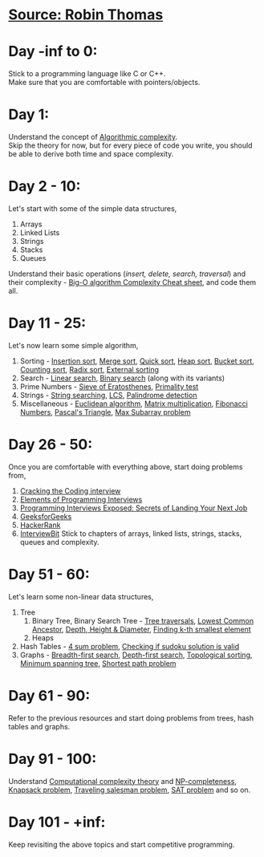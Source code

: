 # [Source: Robin Thomas](https://qr.ae/pGUMMc)


# Day -inf to 0:
Stick to a programming language like C or C++.  
Make sure that you are comfortable with pointers/objects.


# Day 1:
Understand the concept of [Algorithmic complexity](https://en.wikipedia.org/wiki/Algorithmic_complexity).  
Skip the theory for now, but for every piece of code you write, you should be able to derive both time and space complexity.


# Day 2 - 10:
Let's start with some of the simple data structures,
1. Arrays
2. Linked Lists
3. Strings
4. Stacks
5. Queues

Understand their basic operations (*insert, delete, search, traversal*) and their complexity - [Big-O algorithm Complexity Cheat sheet](http://bigocheatsheet.com/), and code them all.


# Day 11 - 25:
Let's now learn some simple algorithm,
1. Sorting - [Insertion sort](https://en.wikipedia.org/wiki/Insertion_sort), [Merge sort](https://en.wikipedia.org/wiki/Merge_sort), [Quick sort](https://en.wikipedia.org/wiki/Quicksort), [Heap sort](https://en.wikipedia.org/wiki/Heapsort), [Bucket sort](https://en.wikipedia.org/wiki/Bucket_sort), [Counting sort](https://en.wikipedia.org/wiki/Counting_sort), [Radix sort](https://en.wikipedia.org/wiki/Radix_sort), [External sorting](https://en.wikipedia.org/wiki/External_sorting)
2. Search - [Linear search](https://en.wikipedia.org/wiki/Linear_search), [Binary search](https://www.topcoder.com/community/data-science/data-science-tutorials/binary-search/) (along with its variants)
3. Prime Numbers - [Sieve of Eratosthenes](https://en.wikipedia.org/wiki/Sieve_of_Eratosthenes), [Primality test](https://en.wikipedia.org/wiki/Primality_test)
4. Strings - [String searching](https://en.wikipedia.org/wiki/String_searching_algorithm), [LCS](https://en.wikipedia.org/wiki/Longest_common_subsequence_problem), [Palindrome detection](https://www.rosettacode.org/wiki/Palindrome_detection)
5. Miscellaneous - [Euclidean algorithm](https://en.wikipedia.org/wiki/Euclidean_algorithm), [Matrix multiplication](https://en.wikipedia.org/wiki/Matrix_multiplication), [Fibonacci Numbers](https://en.wikibooks.org/wiki/Algorithm_Implementation/Mathematics/Fibonacci_Number_Program), [Pascal's Triangle](http://www.geeksforgeeks.org/pascal-triangle/), [Max Subarray problem](https://en.wikipedia.org/wiki/Maximum_subarray_problem)


# Day 26 - 50:
Once you are comfortable with everything above, start doing problems from,
1. [Cracking the Coding interview](https://www.amazon.com/Cracking-Coding-Interview-Programming-Questions/dp/0984782850)
2. [Elements of Programming Interviews](https://www.amazon.com/Elements-Programming-Interviews-Insiders-Guide/dp/1479274836)
3. [Programming Interviews Exposed: Secrets of Landing Your Next Job](https://www.amazon.com/Programming-Interviews-Exposed-Secrets-Landing/dp/1118261364)
4. [GeeksforGeeks](http://www.practice.geeksforgeeks.org/)
5. [HackerRank](https://www.hackerrank.com/)
6. [InterviewBit](https://www.interviewbit.com/invite/afaf)
Stick to chapters of arrays, linked lists, strings, stacks, queues and complexity.


# Day 51 - 60:
Let's learn some non-linear data structures,
1. Tree
	1. Binary Tree, Binary Search Tree - [Tree traversals](https://en.wikipedia.org/wiki/Tree_traversal), [Lowest Common Ancestor](https://en.wikipedia.org/wiki/Lowest_common_ancestor), [Depth, Height & Diameter](http://stackoverflow.com/questions/2603692/what-is-the-difference-between-tree-depth-and-height), [Finding k-th smallest element](http://www.geeksforgeeks.org/find-k-th-smallest-element-in-bst-order-statistics-in-bst/)
	2. Heaps
2. Hash Tables - [4 sum problem](http://www.sigmainfy.com/blog/4sum-problem-analysis-different-time-complexity.html), [Checking if sudoku solution is valid](http://stackoverflow.com/questions/5484629/check-if-sudoku-solution-is-valid)
3. Graphs - [Breadth-first search](https://en.wikipedia.org/wiki/Breadth-first_search), [Depth-first search](https://en.wikipedia.org/wiki/Depth-first_search), [Topological sorting](https://en.wikipedia.org/wiki/Topological_sorting), [Minimum spanning tree](https://en.wikipedia.org/wiki/Minimum_spanning_tree), [Shortest path problem](https://en.wikipedia.org/wiki/Shortest_path_problem)

# Day 61 - 90:
Refer to the previous resources and start doing problems from trees, hash tables and graphs.


# Day 91 - 100:
Understand [Computational complexity theory](https://en.wikipedia.org/wiki/Computational_complexity_theory) and [NP-completeness](https://en.wikipedia.org/wiki/NP-completeness), [Knapsack problem](https://en.wikipedia.org/wiki/Knapsack_problem), [Traveling salesman problem](https://en.wikipedia.org/wiki/Travelling_salesman_problem), [SAT problem](https://en.wikipedia.org/wiki/Boolean_satisfiability_problem) and so on.


# Day 101 - +inf:
Keep revisiting the above topics and start competitive programming.
